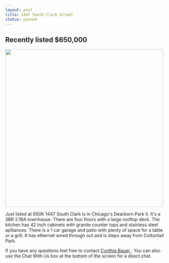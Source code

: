 ```yaml
--- 
layout: post
title: 1447 South Clark Street
status: pinned
---
```


## Recently listed $650,000

<img src="/assets/IMG_2268.JPG"  align="center" height="500" >

Just listed at 650K 1447 South Clark is in Chicago's Dearborn Park II.  It's a 3BR 2.1BA townhouse.  There are four floors with a large rooftop deck.  The kitchen has 42 inch cabinets with granite counter tops and stainless steel aplliances.  There is a 1 car garage and patio with plenty of space for a table or a grill.  It has ethernet wired through out and is steps away from Cottontail Park.

If you have any questions feel free to contact [Cynthia Bauer ](http://www.remax-ni.net/realestatehomesforsale/1447-south-clark-street-chicago-near-south-side-il-60605-gid600013805666.html).  You can also use the Chat With Us box at the bottom of the screen for a direct chat.